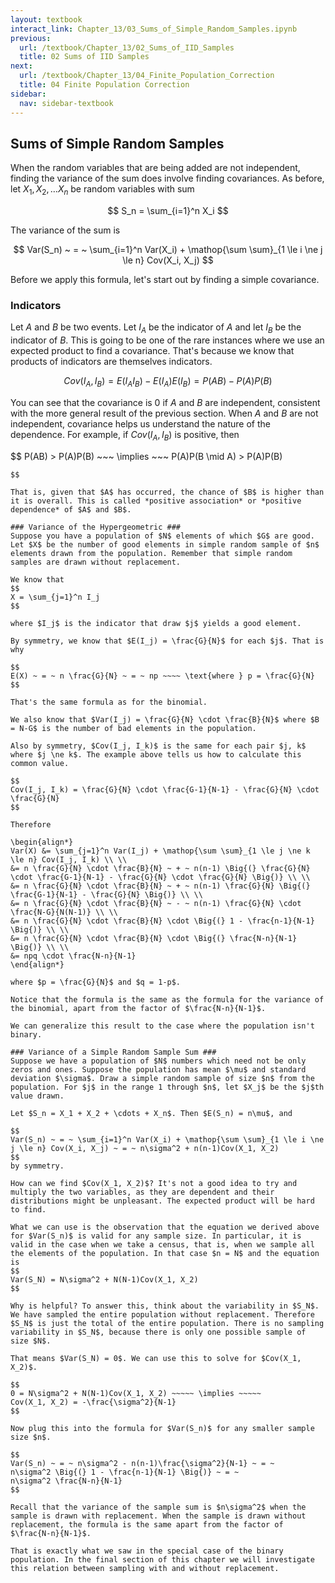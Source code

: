 ```yaml
---
layout: textbook
interact_link: Chapter_13/03_Sums_of_Simple_Random_Samples.ipynb
previous:
  url: /textbook/Chapter_13/02_Sums_of_IID_Samples
  title: 02 Sums of IID Samples
next:
  url: /textbook/Chapter_13/04_Finite_Population_Correction
  title: 04 Finite Population Correction
sidebar:
  nav: sidebar-textbook
---
```


## Sums of Simple Random Samples ##


When the random variables that are being added are not independent, finding the variance of the sum does involve finding covariances. As before, let $X_1, X_2, \ldots X_n$ be random variables with sum

$$
S_n = \sum_{i=1}^n X_i
$$

The variance of the sum is

$$
Var(S_n) ~ = ~ \sum_{i=1}^n Var(X_i) + \mathop{\sum \sum}_{1 \le i \ne j \le n} Cov(X_i, X_j)
$$

Before we apply this formula, let's start out by finding a simple covariance.

### Indicators ###
Let $A$ and $B$ be two events. Let $I_A$ be the indicator of $A$ and let $I_B$ be the indicator of  $B$. This is going to be one of the rare instances where we use an expected product to find a covariance. That's because we know that products of indicators are themselves indicators.

$$
Cov(I_A, I_B) = E(I_AI_B) - E(I_A)E(I_B) = P(AB) - P(A)P(B)
$$

You can see that the covariance is 0 if $A$ and $B$ are independent, consistent with the more general result of the previous section. When $A$ and $B$ are not independent, covariance helps us understand the nature of the dependence. For example, if $Cov(I_A, I_B)$ is positive, then

$$
P(AB) > P(A)P(B) ~~~ \implies ~~~ P(A)P(B \mid A) > P(A)P(B)
~~~ \implies ~~~ P(B \mid A) > P(B)
$$

That is, given that $A$ has occurred, the chance of $B$ is higher than it is overall. This is called *positive association* or *positive dependence* of $A$ and $B$.

### Variance of the Hypergeometric ###
Suppose you have a population of $N$ elements of which $G$ are good. Let $X$ be the number of good elements in simple random sample of $n$ elements drawn from the population. Remember that simple random samples are drawn without replacement.

We know that
$$
X = \sum_{j=1}^n I_j
$$

where $I_j$ is the indicator that draw $j$ yields a good element. 

By symmetry, we know that $E(I_j) = \frac{G}{N}$ for each $j$. That is why

$$
E(X) ~ = ~ n \frac{G}{N} ~ = ~ np ~~~~ \text{where } p = \frac{G}{N}
$$

That's the same formula as for the binomial.

We also know that $Var(I_j) = \frac{G}{N} \cdot \frac{B}{N}$ where $B = N-G$ is the number of bad elements in the population.

Also by symmetry, $Cov(I_j, I_k)$ is the same for each pair $j, k$ where $j \ne k$. The example above tells us how to calculate this common value.

$$
Cov(I_j, I_k) = \frac{G}{N} \cdot \frac{G-1}{N-1} - \frac{G}{N} \cdot \frac{G}{N}
$$

Therefore

\begin{align*}
Var(X) &= \sum_{j=1}^n Var(I_j) + \mathop{\sum \sum}_{1 \le j \ne k \le n} Cov(I_j, I_k) \\ \\
&= n \frac{G}{N} \cdot \frac{B}{N} ~ + ~ n(n-1) \Big{(} \frac{G}{N} \cdot \frac{G-1}{N-1} - \frac{G}{N} \cdot \frac{G}{N} \Big{)} \\ \\
&= n \frac{G}{N} \cdot \frac{B}{N} ~ + ~ n(n-1) \frac{G}{N} \Big{(} \frac{G-1}{N-1} - \frac{G}{N} \Big{)} \\ \\
&= n \frac{G}{N} \cdot \frac{B}{N} ~ - ~ n(n-1) \frac{G}{N} \cdot \frac{N-G}{N(N-1)} \\ \\
&= n \frac{G}{N} \cdot \frac{B}{N} \cdot \Big{(} 1 - \frac{n-1}{N-1} \Big{)} \\ \\
&= n \frac{G}{N} \cdot \frac{B}{N} \cdot \Big{(} \frac{N-n}{N-1} \Big{)} \\ \\
&= npq \cdot \frac{N-n}{N-1}
\end{align*}

where $p = \frac{G}{N}$ and $q = 1-p$. 

Notice that the formula is the same as the formula for the variance of the binomial, apart from the factor of $\frac{N-n}{N-1}$.

We can generalize this result to the case where the population isn't binary.

### Variance of a Simple Random Sample Sum ###
Suppose we have a population of $N$ numbers which need not be only zeros and ones. Suppose the population has mean $\mu$ and standard deviation $\sigma$. Draw a simple random sample of size $n$ from the population. For $j$ in the range 1 through $n$, let $X_j$ be the $j$th value drawn.

Let $S_n = X_1 + X_2 + \cdots + X_n$. Then $E(S_n) = n\mu$, and 

$$
Var(S_n) ~ = ~ \sum_{i=1}^n Var(X_i) + \mathop{\sum \sum}_{1 \le i \ne j \le n} Cov(X_i, X_j) ~ = ~ n\sigma^2 + n(n-1)Cov(X_1, X_2)
$$
by symmetry.

How can we find $Cov(X_1, X_2)$? It's not a good idea to try and multiply the two variables, as they are dependent and their distributions might be unpleasant. The expected product will be hard to find.

What we can use is the observation that the equation we derived above for $Var(S_n)$ is valid for any sample size. In particular, it is valid in the case when we take a census, that is, when we sample all the elements of the population. In that case $n = N$ and the equation is
$$
Var(S_N) = N\sigma^2 + N(N-1)Cov(X_1, X_2)
$$

Why is helpful? To answer this, think about the variability in $S_N$. We have sampled the entire population without replacement. Therefore $S_N$ is just the total of the entire population. There is no sampling variability in $S_N$, because there is only one possible sample of size $N$.

That means $Var(S_N) = 0$. We can use this to solve for $Cov(X_1, X_2)$.

$$
0 = N\sigma^2 + N(N-1)Cov(X_1, X_2) ~~~~~ \implies ~~~~~
Cov(X_1, X_2) = -\frac{\sigma^2}{N-1}
$$

Now plug this into the formula for $Var(S_n)$ for any smaller sample size $n$.

$$
Var(S_n) ~ = ~ n\sigma^2 - n(n-1)\frac{\sigma^2}{N-1} ~ = ~
n\sigma^2 \Big{(} 1 - \frac{n-1}{N-1} \Big{)} ~ = ~
n\sigma^2 \frac{N-n}{N-1}
$$

Recall that the variance of the sample sum is $n\sigma^2$ when the sample is drawn with replacement. When the sample is drawn without replacement, the formula is the same apart from the factor of $\frac{N-n}{N-1}$. 

That is exactly what we saw in the special case of the binary population. In the final section of this chapter we will investigate this relation between sampling with and without replacement.
